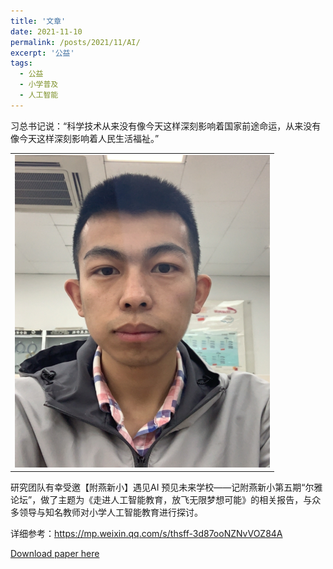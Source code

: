 ```yaml
---
title: '文章'
date: 2021-11-10
permalink: /posts/2021/11/AI/
excerpt: '公益'
tags:
  - 公益
  - 小学普及
  - 人工智能
---
```


习总书记说：“科学技术从来没有像今天这样深刻影响着国家前途命运，从来没有像今天这样深刻影响着人民生活福祉。”
<table border="0" >
<tr>
  <td> <img src='/images/jun.jpg' height="500" width="408">  </td>
</tr>
</table>

研究团队有幸受邀【附燕新小】遇见AI 预见未来学校——记附燕新小第五期“尔雅论坛”，做了主题为《走进人工智能教育，放飞无限梦想可能》的相关报告，与众多领导与知名教师对小学人工智能教育进行探讨。


详细参考：https://mp.weixin.qq.com/s/thsff-3d87ooNZNvVOZ84A

[Download paper here](http://lostagex.github.io/files/2021-11-10-AI.pdf)





